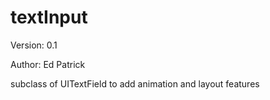 textInput
=========

Version: 0.1

Author: Ed Patrick


subclass of UITextField to add animation and layout features



